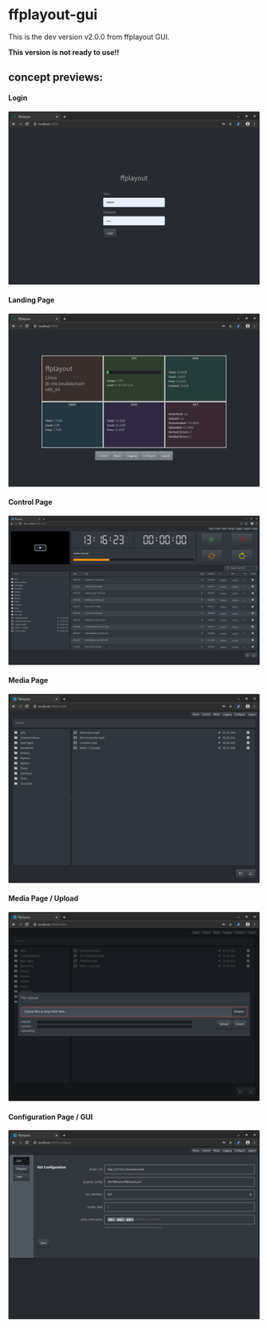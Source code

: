 ffplayout-gui
=====

This is the dev version v2.0.0 from ffplayout GUI.

**This version is not ready to use!!**

## concept previews:

#### Login
![login](/docs/login.png)

#### Landing Page
![landing](/docs/landing-page.png)

#### Control Page
![landing](/docs/control.png)


#### Media Page
![landing](/docs/media.png)

#### Media Page / Upload
![landing](/docs/media-upload.png)

#### Configuration Page / GUI
![landing](/docs/config-gui.png)
